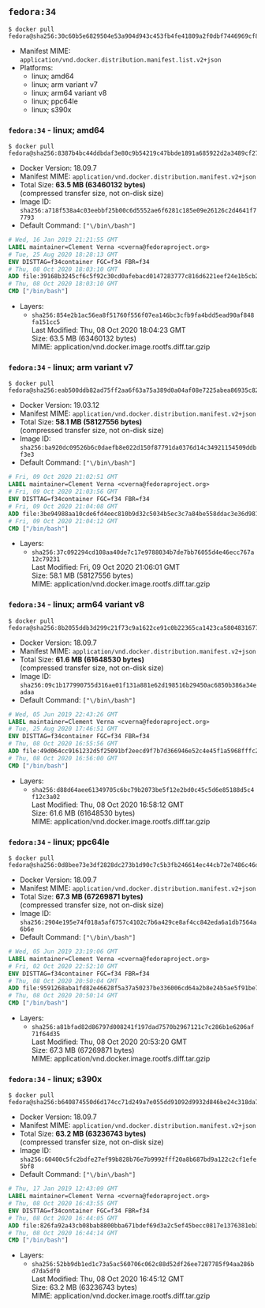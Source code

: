 ## `fedora:34`

```console
$ docker pull fedora@sha256:30c60b5e6829504e53a904d943c453fb4fe41809a2f0dbf7446969cf835a96f2
```

-	Manifest MIME: `application/vnd.docker.distribution.manifest.list.v2+json`
-	Platforms:
	-	linux; amd64
	-	linux; arm variant v7
	-	linux; arm64 variant v8
	-	linux; ppc64le
	-	linux; s390x

### `fedora:34` - linux; amd64

```console
$ docker pull fedora@sha256:8387b4bc44ddbdaf3e80c9b54219c47bbde1891a685922d2a3489cf277814958
```

-	Docker Version: 18.09.7
-	Manifest MIME: `application/vnd.docker.distribution.manifest.v2+json`
-	Total Size: **63.5 MB (63460132 bytes)**  
	(compressed transfer size, not on-disk size)
-	Image ID: `sha256:a718f538a4c03eebbf25b00c6d5552ae6f6281c185e09e26126c2d4641f77793`
-	Default Command: `["\/bin\/bash"]`

```dockerfile
# Wed, 16 Jan 2019 21:21:55 GMT
LABEL maintainer=Clement Verna <cverna@fedoraproject.org>
# Tue, 25 Aug 2020 18:28:13 GMT
ENV DISTTAG=f34container FGC=f34 FBR=f34
# Thu, 08 Oct 2020 18:03:10 GMT
ADD file:39168b3245cf6c5f92c30cd0afebacd0147283777c816d6221eef24e1b5cb2b8 in / 
# Thu, 08 Oct 2020 18:03:10 GMT
CMD ["/bin/bash"]
```

-	Layers:
	-	`sha256:854e2b1ac56ea8f51760f556f07ea146bc3cfb9fa4bdd5ead90af848fa151cc5`  
		Last Modified: Thu, 08 Oct 2020 18:04:23 GMT  
		Size: 63.5 MB (63460132 bytes)  
		MIME: application/vnd.docker.image.rootfs.diff.tar.gzip

### `fedora:34` - linux; arm variant v7

```console
$ docker pull fedora@sha256:eab500ddb82ad75ff2aa6f63a75a389d0a04af08e7225abea86935c822df33f8
```

-	Docker Version: 19.03.12
-	Manifest MIME: `application/vnd.docker.distribution.manifest.v2+json`
-	Total Size: **58.1 MB (58127556 bytes)**  
	(compressed transfer size, not on-disk size)
-	Image ID: `sha256:ba920dc09526b6c0daefb8e022d150f87791da0376d14c34921154509ddbf3e3`
-	Default Command: `["\/bin\/bash"]`

```dockerfile
# Fri, 09 Oct 2020 21:02:51 GMT
LABEL maintainer=Clement Verna <cverna@fedoraproject.org>
# Fri, 09 Oct 2020 21:03:56 GMT
ENV DISTTAG=f34container FGC=f34 FBR=f34
# Fri, 09 Oct 2020 21:04:08 GMT
ADD file:3be94988aa10cde6fd4eec810b9d32c5034b5ec3c7a84be558ddac3e36d9811b in / 
# Fri, 09 Oct 2020 21:04:12 GMT
CMD ["/bin/bash"]
```

-	Layers:
	-	`sha256:37c092294cd108aa40de7c17e9788034b7de7bb76055d4e46ecc767a12c79231`  
		Last Modified: Fri, 09 Oct 2020 21:06:01 GMT  
		Size: 58.1 MB (58127556 bytes)  
		MIME: application/vnd.docker.image.rootfs.diff.tar.gzip

### `fedora:34` - linux; arm64 variant v8

```console
$ docker pull fedora@sha256:8b2055ddb3d299c21f73c9a1622ce91c0b22365ca1423ca5804831677e36e059
```

-	Docker Version: 18.09.7
-	Manifest MIME: `application/vnd.docker.distribution.manifest.v2+json`
-	Total Size: **61.6 MB (61648530 bytes)**  
	(compressed transfer size, not on-disk size)
-	Image ID: `sha256:09c1b177990755d316ae01f131a881e62d198516b29450ac6850b386a34eadaa`
-	Default Command: `["\/bin\/bash"]`

```dockerfile
# Wed, 05 Jun 2019 22:43:26 GMT
LABEL maintainer=Clement Verna <cverna@fedoraproject.org>
# Tue, 25 Aug 2020 17:46:51 GMT
ENV DISTTAG=f34container FGC=f34 FBR=f34
# Thu, 08 Oct 2020 16:55:56 GMT
ADD file:49d064cc9161232d5f25091bf2eecd9f7b7d366946e52c4e45f1a5968fffc218 in / 
# Thu, 08 Oct 2020 16:56:00 GMT
CMD ["/bin/bash"]
```

-	Layers:
	-	`sha256:d88d64aee61349705c6bc79b2073be5f12e2bd0c45c5d6e85188d5c4f12c3a02`  
		Last Modified: Thu, 08 Oct 2020 16:58:12 GMT  
		Size: 61.6 MB (61648530 bytes)  
		MIME: application/vnd.docker.image.rootfs.diff.tar.gzip

### `fedora:34` - linux; ppc64le

```console
$ docker pull fedora@sha256:0d8bee73e3df2828dc273b1d90c7c5b3fb246614ec44cb72e7486c46ded09ec1
```

-	Docker Version: 18.09.7
-	Manifest MIME: `application/vnd.docker.distribution.manifest.v2+json`
-	Total Size: **67.3 MB (67269871 bytes)**  
	(compressed transfer size, not on-disk size)
-	Image ID: `sha256:2904e195e74f018a5af6757c4102c7b6a429ce8af4cc842eda6a1db7564a6b6e`
-	Default Command: `["\/bin\/bash"]`

```dockerfile
# Wed, 05 Jun 2019 23:19:06 GMT
LABEL maintainer=Clement Verna <cverna@fedoraproject.org>
# Fri, 02 Oct 2020 22:52:10 GMT
ENV DISTTAG=f34container FGC=f34 FBR=f34
# Thu, 08 Oct 2020 20:50:04 GMT
ADD file:9591268aba1fd82e46628f5a37a50237be336006cd64a2b8e24b5ae5f91be7be in / 
# Thu, 08 Oct 2020 20:50:14 GMT
CMD ["/bin/bash"]
```

-	Layers:
	-	`sha256:a81bfad82d86797d008241f197dad7570b2967121c7c286b1e6206af71f64d35`  
		Last Modified: Thu, 08 Oct 2020 20:53:20 GMT  
		Size: 67.3 MB (67269871 bytes)  
		MIME: application/vnd.docker.image.rootfs.diff.tar.gzip

### `fedora:34` - linux; s390x

```console
$ docker pull fedora@sha256:b640874550d6d174cc71d249a7e055dd91092d9932d846be24c318da769a4cd3
```

-	Docker Version: 18.09.7
-	Manifest MIME: `application/vnd.docker.distribution.manifest.v2+json`
-	Total Size: **63.2 MB (63236743 bytes)**  
	(compressed transfer size, not on-disk size)
-	Image ID: `sha256:60400c5fc2bdfe27ef99b828b76e7b9992fff20a8b687bd9a122c2cf1efe5bf8`
-	Default Command: `["\/bin\/bash"]`

```dockerfile
# Thu, 17 Jan 2019 12:43:09 GMT
LABEL maintainer=Clement Verna <cverna@fedoraproject.org>
# Thu, 08 Oct 2020 16:43:55 GMT
ENV DISTTAG=f34container FGC=f34 FBR=f34
# Thu, 08 Oct 2020 16:44:05 GMT
ADD file:826fa92a43cb08bab8800bba671bdef69d3a2c5ef45becc0817e1376381eb300 in / 
# Thu, 08 Oct 2020 16:44:14 GMT
CMD ["/bin/bash"]
```

-	Layers:
	-	`sha256:52bb9db1ed1c73a5ac560706c062c88d52df26ee7287785f94aa286bd7da5df0`  
		Last Modified: Thu, 08 Oct 2020 16:45:12 GMT  
		Size: 63.2 MB (63236743 bytes)  
		MIME: application/vnd.docker.image.rootfs.diff.tar.gzip
